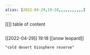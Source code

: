 ```yaml
---
alias: [2022-04-29,19:18,,,,,,,,,,,]
---
```

[[]]
table of content
```toc
```

[[2022-04-29]] 19:18
[[snow leopard]]
```query
"cold desert biosphere reserve"
```